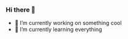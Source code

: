 ### Hi there 👋
- 🔭 I’m currently working on something cool
- 🌱 I’m currently learning everything
<!--
**Sanjana-Nambiar/Sanjana-Nambiar** is a ✨ _special_ ✨ repository because its `README.md` (this file) appears on your GitHub profile.

Here are some ideas to get you started:

- 👯 I’m looking to collaborate on ...
- 🤔 I’m looking for help with ...
- 💬 Ask me about ...
- 📫 How to reach me: ...
- 😄 Pronouns: ...
- ⚡ Fun fact: ...
-->
